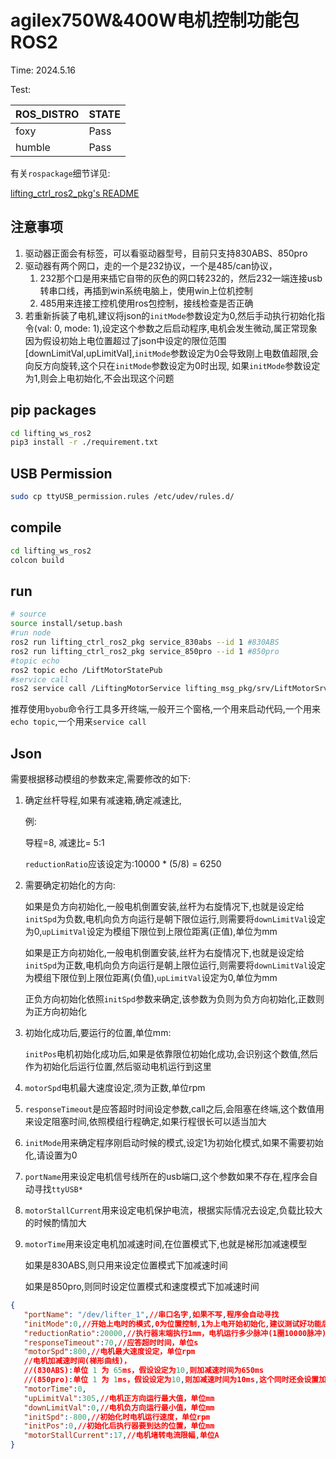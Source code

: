 # agilex750W&400W电机控制功能包ROS2

Time: 2024.5.16

Test:

|ROS_DISTRO |STATE|
|---|---|
|foxy|Pass|
|humble|Pass|

有关`rospackage`细节详见:

[lifting_ctrl_ros2_pkg's README](./src/lifting_ctrl_ros2_pkg/README.MD)

## 注意事项

1. 驱动器正面会有标签，可以看驱动器型号，目前只支持830ABS、850pro
2. 驱动器有两个网口，走的一个是232协议，一个是485/can协议，
   1. 232那个口是用来插它自带的灰色的网口转232的，然后232一端连接usb转串口线，再插到win系统电脑上，使用win上位机控制
   2. 485用来连接工控机使用ros包控制，接线检查是否正确
3. 若重新拆装了电机,建议将json的`initMode`参数设定为0,然后手动执行初始化指令(val: 0, mode: 1),设定这个参数之后启动程序,电机会发生微动,属正常现象
   因为假设初始上电位置超过了json中设定的限位范围[downLimitVal,upLimitVal],`initMode`参数设定为0会导致刚上电数值超限,会向反方向旋转,这个只在`initMode`参数设定为0时出现,
   如果`initMode`参数设定为1,则会上电初始化,不会出现这个问题

## pip packages

```bash
cd lifting_ws_ros2
pip3 install -r ./requirement.txt
```

## USB Permission

```bash
sudo cp ttyUSB_permission.rules /etc/udev/rules.d/
```

## compile

```bash
cd lifting_ws_ros2
colcon build
```

## run

```bash
# source
source install/setup.bash
#run node
ros2 run lifting_ctrl_ros2_pkg service_830abs --id 1 #830ABS
ros2 run lifting_ctrl_ros2_pkg service_850pro --id 1 #850pro
#topic echo
ros2 topic echo /LiftMotorStatePub
#service call
ros2 service call /LiftingMotorService lifting_msg_pkg/srv/LiftMotorSrv "{ val: 0, mode: 1 }"
```

推荐使用`byobu`命令行工具多开终端,一般开三个窗格,一个用来启动代码,一个用来`echo topic`,一个用来`service call`

## Json

需要根据移动模组的参数来定,需要修改的如下:

1. 确定丝杆导程,如果有减速箱,确定减速比,

   例:

   导程=8, 减速比= 5:1

   `reductionRatio`应该设定为:10000 * (5/8) = 6250

2. 需要确定初始化的方向:

   如果是负方向初始化,一般电机倒置安装,丝杆为右旋情况下,也就是设定给`initSpd`为负数,电机向负方向运行是朝下限位运行,则需要将`downLimitVal`设定为0,`upLimitVal`设定为模组下限位到上限位距离(正值),单位为mm

   如果是正方向初始化,一般电机倒置安装,丝杆为右旋情况下,也就是设定给`initSpd`为正数,电机向负方向运行是朝上限位运行,则需要将`downLimitVal`设定为模组下限位到上限位距离(负值),`upLimitVal`设定为0,单位为mm

   正负方向初始化依照`initSpd`参数来确定,该参数为负则为负方向初始化,正数则为正方向初始化
3. 初始化成功后,要运行的位置,单位mm:

   `initPos`电机初始化成功后,如果是依靠限位初始化成功,会识别这个数值,然后作为初始化后运行位置,然后驱动电机运行到这里
4. `motorSpd`电机最大速度设定,须为正数,单位rpm
5. `responseTimeout`是应答超时时间设定参数,call之后,会阻塞在终端,这个数值用来设定阻塞时间,依照模组行程确定,如果行程很长可以适当加大
6. `initMode`用来确定程序刚启动时候的模式,设定1为初始化模式,如果不需要初始化,请设置为0
7. `portName`用来设定电机信号线所在的usb端口,这个参数如果不存在,程序会自动寻找`ttyUSB*`
8. `motorStallCurrent`用来设定电机保护电流，根据实际情况去设定,负载比较大的时候酌情加大
9. `motorTime`用来设定电机加减速时间,在位置模式下,也就是梯形加减速模型

   如果是830ABS,则只用来设定位置模式下加减速时间

   如果是850pro,则同时设定位置模式和速度模式下加减速时间

```json
{
   "portName": "/dev/lifter_1",//串口名字,如果不写,程序会自动寻找
   "initMode":0,//开始上电时的模式,0为位置控制,1为上电开始初始化,建议测试好功能后,将电机装到模组上面并测试好下限位正常再去改为1
   "reductionRatio":20000,//执行器末端执行1mm，电机运行多少脉冲(1圈10000脉冲)，单位脉冲数
   "responseTimeout":70,//应答超时时间，单位s
   "motorSpd":800,//电机最大速度设定，单位rpm
   //电机加减速时间(梯形曲线)，
   //(830ABS):单位 1 为 65ms，假设设定为10,则加减速时间为650ms
   //(850pro):单位 1 为 1ms，假设设定为10,则加减速时间为10ms,这个同时还会设置加减速时间
   "motorTime":0,
   "upLimitVal":305,//电机正方向运行最大值，单位mm
   "downLimitVal":0,//电机负方向运行最小值，单位mm
   "initSpd":-800,//初始化时电机运行速度，单位rpm
   "initPos":0,//初始化后执行器要到达的位置，单位mm
   "motorStallCurrent":17,//电机堵转电流限幅,单位A
}
```
